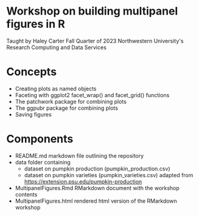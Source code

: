 # Workshop on building multipanel figures in R
 Taught by Haley Carter
 Fall Quarter of 2023
 Northwestern University's Research Computing and Data Services

# Concepts
* Creating plots as named objects
* Faceting with ggplot2 facet\_wrap() and facet\_grid() functions
* The patchwork package for combining plots
* The ggpubr package for combining plots
* Saving figures

# Components
* README.md markdown file outlining the repository
* data folder containing
	* dataset on pumpkin production (pumpkin\_production.csv)
	* dataset on pumpkin varieties (pumpkin\_varieties.csv) adapted from https://extension.psu.edu/pumpkin-production
* MultipanelFigures.Rmd RMarkdown document with the workshop contents
* MultipanelFigures.html rendered html version of the RMarkdown workshop
